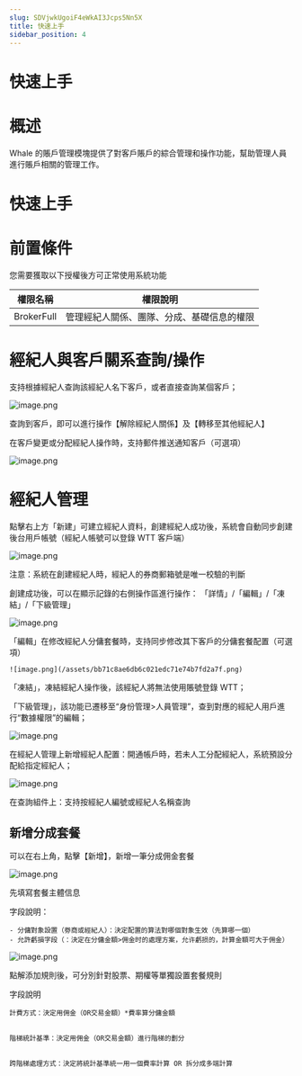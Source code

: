 ```yaml
---
slug: SDVjwkUgoiF4eWkAI3Jcps5Nn5X
title: 快速上手
sidebar_position: 4
---
```



# 快速上手


# 概述


Whale 的賬戶管理模塊提供了對客戶賬戶的綜合管理和操作功能，幫助管理人員進行賬戶相關的管理工作。


# 快速上手


# 前置條件


您需要獲取以下授權後方可正常使用系統功能


| 權限名稱       | 權限說明                  |
| ---------- | --------------------- |
| BrokerFull | 管理經紀人關係、團隊、分成、基礎信息的權限 |


# 經紀人與客戶關系查詢/操作


支持根據經紀人查詢該經紀人名下客戶，或者直接查詢某個客戶；


![image.png](/assets/b80a3c0b9f88159326502fdec3f54b76.png)


查詢到客戶，即可以進行操作【解除經紀人關係】及【轉移至其他經紀人】


在客戶變更或分配經紀人操作時，支持郵件推送通知客戶（可選項）


![image.png](/assets/b1a2b590c82cf119c9225ae593838094.png)


# 經紀人管理


點擊右上方「新建」可建立經紀人資料，創建經紀人成功後，系統會自動同步創建後台用戶帳號（經紀人帳號可以登錄 WTT 客戶端）


![image.png](/assets/4741364a9756a04d692e60ced23895d2.png)


注意：系統在創建經紀人時，經紀人的券商郵箱號是唯一校驗的判斷


創建成功後，可以在顯示記錄的右側操作區進行操作： 「詳情」/「編輯」/「凍結」/「下級管理」


![image.png](/assets/c43a1178885d15e457a95d585bd5f92a.png)


「編輯」在修改經紀人分傭套餐時，支持同步修改其下客戶的分傭套餐配置（可選項）


    ![image.png](/assets/bb71c8ae6db6c021edc71e74b7fd2a7f.png)


「凍結」，凍結經紀人操作後，該經紀人將無法使用賬號登錄 WTT；


「下級管理」，該功能已遷移至“身份管理>人員管理”，查到對應的經紀人用戶進行“數據權限”的編輯；


![image.png](/assets/d8a375a02ef332ef3840775685d8143e.png)


在經紀人管理上新增經紀人配置：開通帳戶時，若未人工分配經紀人，系統預設分配給指定經紀人；


![image.png](/assets/461f15cac611e9dba9eaac3337539598.png)


在查詢組件上：支持按經紀人編號或經紀人名稱查詢


## **新增分成套餐**


可以在右上角，點擊【新增】，新增一筆分成佣金套餐


![image.png](/assets/83eb15067018618d427905d841783461.png)


先填寫套餐主體信息


字段說明：

    - 分傭對象設置（劵商或經紀人）：決定配置的算法對哪個對象生效（先算哪一個）
    - 允許虧損字段（：決定在分傭金額>佣金时的處理方案，允许虧损的，計算金額可大于佣金）

![image.png](/assets/7cdd5226cd54f01fe80cc964a5627ba3.png)


點解添加規則後，可分別針對股票、期權等單獨設置套餐規則


字段說明


    計費方式：決定用佣金（OR交易金額）*費率算分傭金額


    階梯統計基準：決定用佣金（OR交易金額）進行階梯的劃分


    跨階梯處理方式：決定將統計基準統一用一個費率計算 OR 拆分成多端計算


